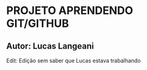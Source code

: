 # PROJETO APRENDENDO GIT/GITHUB

## Autor: Lucas Langeani

Edit:
Edição sem saber que Lucas estava trabalhando 
